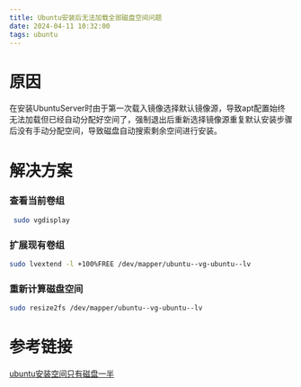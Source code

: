 ```yaml
---
title: Ubuntu安装后无法加载全部磁盘空间问题
date: 2024-04-11 10:32:00
tags: ubuntu
---
```


# 原因
在安装UbuntuServer时由于第一次载入镜像选择默认镜像源，导致apt配置始终无法加载但已经自动分配好空间了，强制退出后重新选择镜像源重复默认安装步骤后没有手动分配空间，导致磁盘自动搜索剩余空间进行安装。
# 解决方案
### 查看当前卷组
```bash
 sudo vgdisplay
```
### 扩展现有卷组
```bash
sudo lvextend -l +100%FREE /dev/mapper/ubuntu--vg-ubuntu--lv
```
### 重新计算磁盘空间
```bash
sudo resize2fs /dev/mapper/ubuntu--vg-ubuntu--lv
```
# 参考链接
[ubuntu安装空间只有磁盘一半](https://blog.csdn.net/liutit/article/details/132364616)
